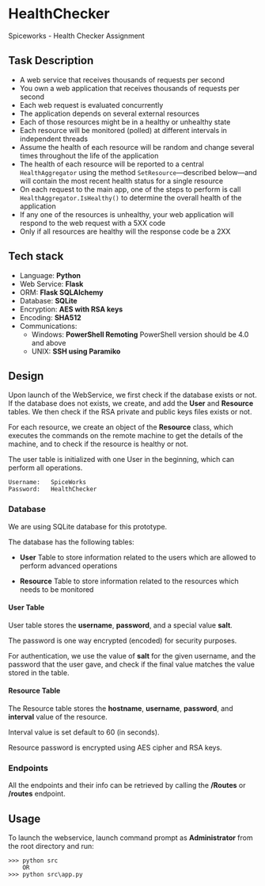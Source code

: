 # HealthChecker
Spiceworks - Health Checker Assignment


## Task Description
- A web service that receives thousands of requests per second
- You own a web application that receives thousands of requests per second
- Each web request is evaluated concurrently
- The application depends on several external resources
- Each of those resources might be in a healthy or unhealthy state
- Each resource will be monitored (polled) at different intervals in independent threads
- Assume the health of each resource will be random and change several times throughout the life of the application
- The health of each resource will be reported to a central `HealthAggregator` using the method `SetResource`—described below—and will contain the most recent health status for a single resource
- On each request to the main app, one of the steps to perform is call `HealthAggregator.IsHealthy()` to determine the overall health of the application
- If any one of the resources is unhealthy, your web application will respond to the web request with a 5XX code
- Only if all resources are healthy will the response code be a 2XX


## Tech stack
- Language:     **Python**
- Web Service:  **Flask**
- ORM:          **Flask SQLAlchemy**
- Database:     **SQLite**
- Encryption:   **AES with RSA keys**
- Encoding:     **SHA512**
- Communications:
    - Windows:     **PowerShell Remoting**
        PowerShell version should be 4.0 and above
    - UNIX:        **SSH using Paramiko**


## Design
Upon launch of the WebService, we first check if the database exists or not.
If the database does not exists, we create, and add the **User** and **Resource** tables.
We then check if the RSA private and public keys files exists or not.

For each resource, we create an object of the **Resource** class, which executes the commands on the remote machine to get the details of the machine, and to check if the resource is healthy or not.

The user table is initialized with one User in the beginning, which can perform all operations.

    Username:   SpiceWorks
    Password:   HealthChecker


### Database
We are using SQLite database for this prototype.

The database has the following tables:

- **User**
    Table to store information related to the users which are allowed to perform advanced operations

- **Resource**
    Table to store information related to the resources which needs to be monitored


#### User Table
User table stores the **username**, **password**, and a special value **salt**.

The password is one way encrypted (encoded) for security purposes.

For authentication, we use the value of **salt** for the given username, and the password that the user gave, and check if the final value matches the value stored in the table.


#### Resource Table
The Resource table stores the **hostname**, **username**, **password**, and **interval** value of the resource.

Interval value is set default to 60 (in seconds).

Resource password is encrypted using AES cipher and RSA keys.


### Endpoints
All the endpoints and their info can be retrieved by calling the **/Routes** or **/routes** endpoint.


## Usage

To launch the webservice, launch command prompt as **Administrator** from the root directory and run:

    >>> python src
        OR
    >>> python src\app.py
